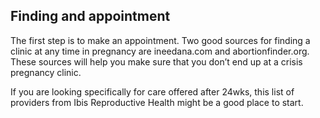 ## Finding and appointment
The first step is to make an appointment. Two good sources for finding a clinic at any time in pregnancy are ineedana.com and abortionfinder.org. These sources will help you make sure that you don’t end up at a crisis pregnancy clinic.

If you are looking specifically for care offered after 24wks, this list of providers from Ibis Reproductive Health might be a good place to start.